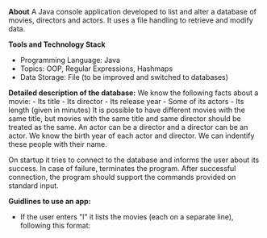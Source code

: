 **About**
A Java console application developed to list and alter a database of movies, directors and actors. It uses a file handling to retrieve and modify data. 

**Tools and Technology Stack**
- Programming Language: Java
- Topics: OOP, Regular Expressions, Hashmaps
- Data Storage: File (to be improved and switched to databases)

**Detailed description of the database:**
We know the following facts about a movie:
	- Its title
	- Its director
	- Its release year
	- Some of its actors
	- Its length (given in minutes)
It is possible to have different movies with the same title, but movies with the same title and same director should be treated as the same.
An actor can be a director and a director can be an actor. We know the birth year of each actor and director. We can indentify these people with their name.

On startup it tries to connect to the database and informs the user about its success. In case of failure, terminates the program.
After successful connection, the program should support the commands provided on standard input.

**Guidlines to use an app:**
- If the user enters "l" it lists the movies (each on a separate line), following this format:
 <title> by in , Starring: - at age - at age - If the user adds the "-t" switch, after that between quotes a regex can be given to match the title with. 

Example: l -t "Die .*" -v - 
That will print Die Hard 1. and Die Hard 2. with its starring.

- The user can also add a -d switch. After that a regex should be given to filter the results by the movie's director.

- We can add an -a switch as well. After that we can give a regex. It should list all of the movies that have at least one actor whose name matches with the regex -la switch lists the movies with ascending order by their length -ld switch lists the movies with descending order by their length.

By default movies are listed alphabetically by their title. If one of the ordering switches present, the same length movies should be ordered alphabetically by their titles.

Switches can be in any order. In case of parametrized switches, the parameter should be right after the switch. Check and handle any incorrect query format (example: both -la and -ld are present, no parameter after -d, and regexes are not quoted or corrupted). Inform user about the bad input format.

- If the user enters "a" then they can add new entries to the database
	- "a -p" allows to add new people. After entering this the user will be prompted to give a name and the year of birth for the person.
	- "a -m" allows to add new movie. After entering this the user will be prompted to give a title, then give the length in hh:mm format, then name the director, then give the year of release, finally name the actors. Actors are given line by line. When an actor (or the director) is not available in the database, print an error message. Do this until a correct name is entered. In case of actors "exit" is a special value, this will finalize the record and add it to the database.
	- Output should be something like this:
		> a -m
		> Title: Star Wars 1.
		> Length: 13
		> - Bad input format (hh:mm), try again!
		> Length: 02:16
		> Director: George Luca
		> - We could not find "George Luca", try again!
		> George Lucas
		> Released in: 1999
		> Starring: Liam Neeson
		> Ewan McGregor
		> Natalie Portman
		> exit

- With "d -p" users can delete people from the database. After -p switch, a string should be added. If it is the exact name of a person in the database, deletes them, and also deletes them from every movie they starred in. If they are a director in a movie, then we cannot delete them and the program should notify the user about this. The program should also notify the user if the person cannot be found in the database.
